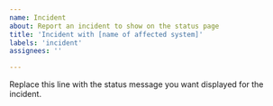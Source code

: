 ```yaml
---
name: Incident
about: Report an incident to show on the status page
title: 'Incident with [name of affected system]'
labels: 'incident'
assignees: ''

---
```


Replace this line with the status message you want displayed for the incident.
